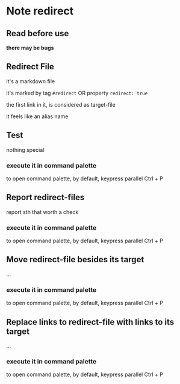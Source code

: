 # Note redirect
## Read before use
**there may be bugs**

## Redirect File
it's a markdown file

it's marked by tag `#redirect` OR property `redirect: true`

the first link in it, is considered as target-file

it feels like an alias name

## Test
nothing special

### execute it in command palette
to open command palette, by default, keypress parallel Ctrl + P

## Report redirect-files
report sth that worth a check

### execute it in command palette
to open command palette, by default, keypress parallel Ctrl + P

## Move redirect-file besides its target
...

### execute it in command palette
to open command palette, by default, keypress parallel Ctrl + P

## Replace links to redirect-file with links to its target
...

### execute it in command palette
to open command palette, by default, keypress parallel Ctrl + P
